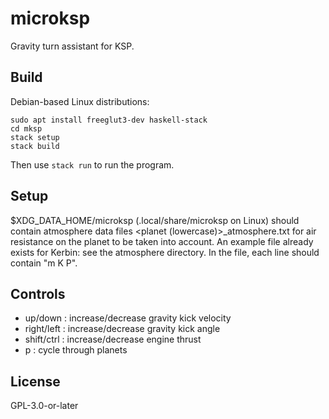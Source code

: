 microksp
========

Gravity turn assistant for KSP.

Build
-----

Debian-based Linux distributions:

```
sudo apt install freeglut3-dev haskell-stack
cd mksp
stack setup
stack build
```
Then use `stack run` to run the program.

Setup
-----

$XDG_DATA_HOME/microksp (.local/share/microksp on Linux) should contain atmosphere data files <planet (lowercase)>_atmosphere.txt for air resistance on the planet to be taken into account. An example file already exists for Kerbin: see the atmosphere directory. In the file, each line should contain "<altitude>m <temperature>K <pressure>P".

Controls
--------

- up/down : increase/decrease gravity kick velocity
- right/left : increase/decrease gravity kick angle
- shift/ctrl : increase/decrease engine thrust
- p : cycle through planets

License
-------
GPL-3.0-or-later
